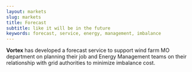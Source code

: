 ```yaml
---
layout: markets
slug: markets
title: Forecast
subtitle: like it will be in the future
keywords: forecast, service, energy, management, imbalance
---
```


<p class="lead"><strong>Vortex</strong> has developed a forecast service to support wind farm MO department on planning their job and Energy Management teams on their relationship with grid authorities to minimize imbalance cost.</p>